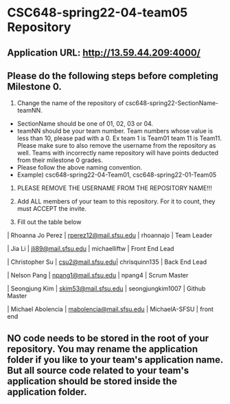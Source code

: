 # CSC648-spring22-04-team05 Repository

## Application URL: http://13.59.44.209:4000/


## Please do the following steps before completing Milestone 0.
1. Change the name of the repository of csc648-spring22-SectionName-teamNN. 
 - SectionName should be one of 01, 02, 03 or 04. 
 - teamNN should be your team number. Team numbers whose value is less than 10, please pad with a 0. Ex team 1 is Team01 team 11 is Team11. Please make sure to also remove the username from the repository as well. Teams with incorrectly name repository will have points deducted from their milestone 0 grades.
 - Please follow the above naming convention.
 - Example) csc648-spring22-04-Team01,   csc648-spring22-01-Team05

1. PLEASE REMOVE THE USERNAME FROM THE REPOSITORY NAME!!!

2. Add ALL members of your team to this repository. For it to count, they must ACCEPT the invite.

3. Fill out the table below



| Rhoanna Jo Perez | rperez12@mail.sfsu.edu | rhoannajo | Team Leader

| Jia Li | jli89@mail.sfsu.edu | michaelliftw | Front End Lead 

| Christopher Su | csu2@mail.sfsu.edu| chrisquinn135 | Back End Lead 

| Nelson Pang | npang1@mail.sfsu.edu | npang4 | Scrum Master 

| Seongjung Kim | skim53@mail.sfsu.edu | seongjungkim1007 | Github Master 

| Michael Abolencia | mabolencia@mail.sfsu.edu | MichaelA-SFSU | front end





## NO code needs to be stored in the root of your repository. You may rename the application folder if you like to your team's application name. But all source code related to your team's application should be stored inside the application folder.
